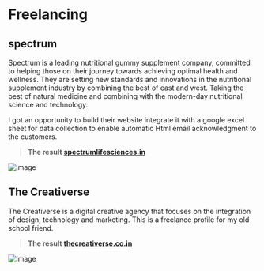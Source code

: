 # Freelancing

## spectrum

Spectrum is a leading nutritional gummy supplement company, committed to helping those on their journey towards achieving optimal health and wellness. They are setting new standards and innovations in the nutritional supplement industry by combining the best of east and west. Taking the best of natural medicine and combining with the modern-day nutritional science and technology.

I got an opportunity to build their website integrate it with a google excel sheet for data collection to enable automatic Html email acknowledgment to the customers.

> **The result [spectrumlifesciences.in](http://spectrumlifesciences.in/)**

![image](https://i.imgur.com/W1r9idW.png)

## The Creativerse

The Creativerse is a digital creative agency that focuses on the integration of design, technology and marketing.
This is a freelance profile for my old school friend. 

> **The result [thecreativerse.co.in](https://thecreativerse.co.in/)**

![image](https://i.imgur.com/pTz8hUD.png)

